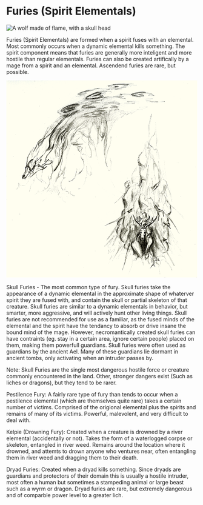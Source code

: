 # Furies (Spirit Elementals)

<img src="../../../images/firefure.png" alt="A wolf made of flame, with a skull head" class="img-full">

Furies (Spirit Elementals) are formed when a spirit fuses with an
elemental. Most commonly occurs when a dynamic elemental kills
something. The spirit component means that furies are generally more
inteligent and more hostile than regular elementals. Furies can also be
created artifically by a mage from a spirit and an elemental. Ascendend
furies are rare, but possible.

<img src="../../../images/skull_furies.png" alt="A wolf-skulled being of smoke fire, and a deer-skulled being of stone, in the shape of an avalanche" class="img-right">

Skull Furies - The most common type of fury. Skull furies take the
appearance of a dynamic elemental in the approximate shape of whaterver
spirit they are fused with, and contain the skull or partial skeleton
of that creature. Skull furies are similar to a dynamic
elementals in behavior, but smarter, more aggressive, and will actively
hunt other living things.
Skull furies are not recommended for use as a familiar, as the fused
minds of the elemental and the spirit have the tendancy to absorb or
drive insane the bound mind of the mage. However, necromantically
created skull furies can have contraints (eg. stay in a certain area,
ignore certain people) placed on them, making them powerfull guardians.
Skull furies were often used as guardians by the ancient Ael. Many of
these guardians lie dormant in ancient tombs, only activating when an
intruder passes by.

Note: Skull Furies are the single most dangerous hostile force or
creature commonly encountered in the land. Other, stronger dangers
exist (Such as liches or dragons), but they tend to be rarer.

Pestilence Fury: A fairly rare type of fury than tends to occur when a
pestilence elemental (which are themselves quite rare) takes a certain
number of victims. Comprised of the origional elemental plus the
spirits and remains of many of its victims. Powerful, malevolent, and
very difficult to deal with.

Kelpie (Drowning Fury): Created when a creature is drowned by a river
elemental (accidentally or not). Takes the form of a waterlogged corpse
or skeleton, entangled in river weed. Remains around the location where
it drowned, and attemts to drown anyone who ventures near, often
entangling them in river weed and dragging them to their death.

Dryad Furies: Created when a dryad kills something. Since dryads are
guardians and protectors of their domain this is usually a hostile
intruder, most often a human but sometimes a stampeding animal or large
beast such as a wyrm or dragon. Dryad furies are rare, but extremely
dangerous and of comparble power level to a greater lich.



